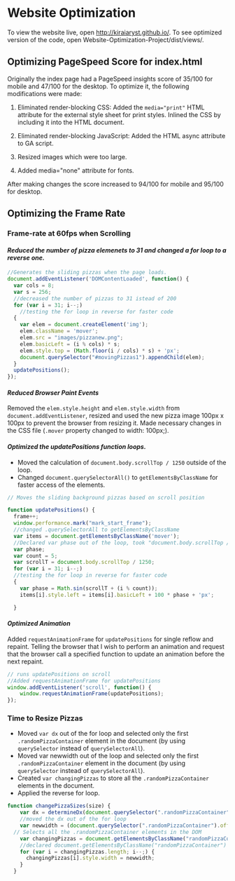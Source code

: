 # Website Optimization

To view the website live, open http://kiraiaryst.github.io/.
To see optimized version of the code, open Website-Optimization-Project/dist/views/.

## Optimizing PageSpeed Score for index.html

Originally the index page had a PageSpeed insights score of 35/100 for mobile and 47/100 for the desktop. To optimize it, the following modifications were made:

1. Eliminated render-blocking CSS:
Added the `media="print"` HTML attribute for the external style sheet for print styles.
Inlined the CSS by including it into the HTML document.

2. Eliminated render-blocking JavaScript:
Added the HTML async attribute to GA script.

3. Resized images which were too large.

4. Added media="none" attribute for fonts.

After making changes the score increased to 94/100 for mobile and 95/100 for desktop.

## Optimizing the Frame Rate

### Frame-rate at 60fps when Scrolling

#### *Reduced the number of pizza elemenets to 31 and changed a for loop to a reverse one.*

```js
//Generates the sliding pizzas when the page loads.
document.addEventListener('DOMContentLoaded', function() {
  var cols = 8;
  var s = 256;
  //decreased the number of pizzas to 31 istead of 200
  for (var i = 31; i--;)
    //testing the for loop in reverse for faster code
  {
    var elem = document.createElement('img');
    elem.className = 'mover';
    elem.src = "images/pizzanew.png";
    elem.basicLeft = (i % cols) * s;
    elem.style.top = (Math.floor(i / cols) * s) + 'px';
    document.querySelector("#movingPizzas1").appendChild(elem);
  }
  updatePositions();
});
```

#### *Reduced Browser Paint Events*
Removed the `elem.style.height` and `elem.style.width` from `document.addEventListener`, resized and used the new pizza image 100px x 100px to prevent the browser from resizing it. 
Made necessary changes in the CSS file (`.mover` property changed to width: 100px;).


#### *Optimized the updatePositions function loops.*

 * Moved the calculation of `document.body.scrollTop / 1250` outside of the loop.
 * Changed `document.querySelectorAll()` to `getElementsByClassName` for faster access of the elements.

```js
// Moves the sliding background pizzas based on scroll position

function updatePositions() {
  frame++;
  window.performance.mark("mark_start_frame");
  //changed .querySelectorAll to getElementsByClassName
  var items = document.getElementsByClassName('mover');
  //Declared var phase out of the loop, took "document.body.scrollTop / 1250" to a separate variable.
  var phase;
  var count = 5;
  var scrollT = document.body.scrollTop / 1250;
  for (var i = 31; i--;)
  //testing the for loop in reverse for faster code
  {
    var phase = Math.sin(scrollT + (i % count));
    items[i].style.left = items[i].basicLeft + 100 * phase + 'px';

  }
```
#### *Optimized Animation*
Added `requestAnimationFrame` for `updatePositions` for single reflow and repaint.
Telling the browser that I wish to perform an animation and request that the browser call a specified function to update an animation before the next repaint.

```js
// runs updatePositions on scroll
//Added requestAnimationFrame for updatePositions
window.addEventListener('scroll', function() {
    window.requestAnimationFrame(updatePositions);
});
```

### Time to Resize Pizzas

* Moved `var dx` out of the for loop and selected only the first `.randomPizzaContainer` element in the document (by using `querySelector` instead of `querySelectorAll`).
* Moved var newwidth out of the loop and selected only the first `.randomPizzaContainer` element in the document (by using `querySelector` instead of `querySelectorAll`).
* Created `var changingPizzas` to store all the `.randomPizzaContainer` elements in the document.
* Applied the reverse for loop.

```js
function changePizzaSizes(size) {
  	var dx = determineDx(document.querySelector(".randomPizzaContainer"), size);
  	//moved the dx out of the for loop
    var newwidth = (document.querySelector(".randomPizzaContainer").offsetWidth + dx) + 'px';
  // Selects all the .randomPizzaContainer elements in the DOM
    var changingPizzas = document.getElementsByClassName("randomPizzaContainer");
    //declared document.getElementsByClassName("randomPizzaContainer") in a separate variable
    for (var i = changingPizzas.length; i--;) {
      changingPizzas[i].style.width = newwidth;
    }
  }
```
